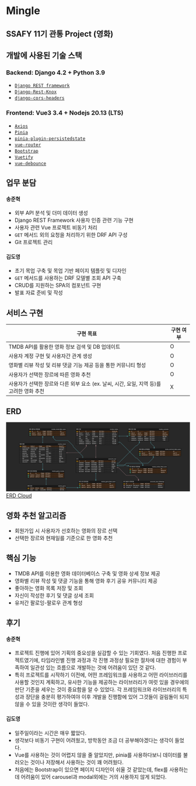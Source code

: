 # Mingle
## SSAFY 11기 관통 Project (영화)

## 개발에 사용된 기술 스택
### Backend: Django 4.2 + Python 3.9
* [`Django REST framework`](https://www.django-rest-framework.org/)
* [`Django-Rest-Knox`](https://jazzband.github.io/django-rest-knox/)
* [`django-cors-headers`](https://github.com/adamchainz/django-cors-headers)

### Frontend: Vue3 3.4 + Nodejs 20.13 (LTS)
* [`Axios`](https://axios-http.com/)
* [`Pinia`](https://pinia.vuejs.org/)
* [`pinia-plugin-persistedstate`](https://prazdevs.github.io/pinia-plugin-persistedstate/)
* [`vue-router`](https://router.vuejs.org/)
* [`Bootstrap`](https://getbootstrap.com/)
* [`Vuetify`](https://vuetifyjs.com/en/)
* [`vue-debounce`](https://github.com/dhershman1/vue-debounce)

## 업무 분담
#### 송준혁
- 외부 API 분석 및 더미 데이터 생성
- Django REST Framework 사용자 인증 관련 기능 구현
- 사용자 관련 Vue 프로젝트 비동기 처리
- `GET` 메서드 외의 요청을 처리하기 위한 DRF API 구성
- Git 프로젝트 관리

#### 김도영
- 초기 목업 구축 및 목업 기반 페이지 템플릿 및 디자인
- `GET` 메서드를 사용하는 DRF 모델별 조회 API 구축
- CRUD를 지원하는 SPA의 컴포넌트 구현
- 발표 자료 준비 및 작성

## 서비스 구현
| 구현 목표 | 구현 여부 |
| --- | --- |
| TMDB API를 활용한 영화 정보 검색 및 DB 업데이트 | O |
| 사용자 계정 구현 및 사용자간 관계 생성 | O |
| 영화별 리뷰 작성 및 리뷰 댓글 기능 제공 등을 통한 커뮤니티 형성 | O |
| 사용자가 선택한 장르에 따른 영화 추천 | O |
| 사용자가 선택한 장르와 다른 외부 요소 (ex. 날씨, 시간, 요일, 지역 등)를 고려한 영화 추천 | X |

## ERD
![ERD Image](Assets/ERD.png)
[ERD Cloud](https://www.erdcloud.com/d/WFFuj8wiFqqkBxNEa)

## 영화 추천 알고리즘
- 회원가입 시 사용자가 선호하는 영화의 장르 선택
- 선택한 장르와 현재일를 기준으로 한 영화 추천

## 핵심 기능
- TMDB API를 이용한 영화 데이터베이스 구축 및 영화 상세 정보 제공
- 영화별 리뷰 작성 및 댓글 기능을 통해 영화 후기 공유 커뮤니티 제공
- 좋아하는 영화 목록 저장 및 조회
- 자신이 작성한 후기 및 댓글 상세 조회
- 유저간 팔로잉-팔로우 관계 형성

## 후기
#### 송준혁
- 프로젝트 진행에 있어 기획의 중요성을 실감할 수 있는 기회였다. 처음 진행한 프로젝트였기에, 타임라인별 진행 과정과 각 진행 과정상 필요한 절차에 대한 경험이 부족하여 일관성 있는 흐름으로 개발하는 것에 어려움이 있던 것 같다.
- 특히 프로젝트를 시작하기 이전에, 어떤 프레임워크를 사용하고 어떤 라이브러리를 사용할 것인지 계획하고, 유사한 기능을 제공하는 라이브러리가 여럿 있을 경우에의 판단 기준을 세우는 것이 중요함을 알 수 있었다. 각 프레임워크와 라이브러리의 특성과 장단을 충분히 평가하여야 이후 개발을 진행함에 있어 그것들이 걸림돌이 되지 않을 수 있을 것이란 생각이 들었다.

#### 김도영
- 일주일이라는 시간은 매우 짧았다.
- 생각보다 비동기 구현이 어려웠고, 방학동안 조금 더 공부해야겠다는 생각이 들었다.
- Vue를 사용하는 것이 어렵지 않을 줄 알았지만, pinia를 사용하다보니 데이터를 불러오는 것이나 저장해서 사용하는 것이 꽤 어려웠다.
- 처음에는 Bootstrap이 있으면 페이지 디자인이 쉬울 것 같았는데, flex를 사용하는데 어려움이 있어 carousel과 modal외에는 거의 사용하지 않게 되었다.